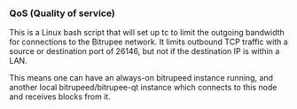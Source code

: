 ### QoS (Quality of service) ###

This is a Linux bash script that will set up tc to limit the outgoing bandwidth for connections to the Bitrupee network. It limits outbound TCP traffic with a source or destination port of 26146, but not if the destination IP is within a LAN.

This means one can have an always-on bitrupeed instance running, and another local bitrupeed/bitrupee-qt instance which connects to this node and receives blocks from it.
